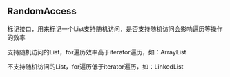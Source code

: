 RandomAccess
-

标记接口，用来标记一个List支持随机访问，是否支持随机访问会影响遍历等操作的效率

支持随机访问的List，for遍历效率高于iterator遍历，如：ArrayList

不支持随机访问的List，for遍历低于iterator遍历，如：LinkedList